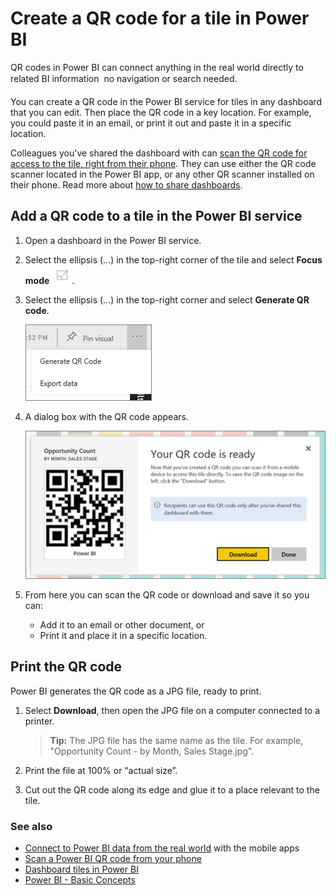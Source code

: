 <properties
   pageTitle="Create a QR code for a tile"
   description="QR codes in Power BI can connect anything in the real world directly to related BI information in the Power BI mobile app, no search needed."
   services="powerbi"
   documentationCenter=""
   authors="maggiesMSFT"
   manager="mblythe"
   backup=""
   editor=""
   tags=""
   qualityFocus="no"
   qualityDate=""/>

<tags
   ms.service="powerbi"
   ms.devlang="NA"
   ms.topic="article"
   ms.tgt_pltfrm="NA"
   ms.workload="powerbi"
   ms.date="06/27/2016"
   ms.author="maggies"/>

# Create a QR code for a tile in Power BI

QR codes in Power BI can connect anything in the real world directly to related BI information &#151; no navigation or search needed.

You can create a QR code in the Power BI service for tiles in any dashboard that you can edit. Then place the QR code in a key location. For example, you could paste it in an email, or print it out and paste it in a specific location. 

Colleagues you've shared the dashboard with can [scan the QR code for access to the tile, right from their phone](powerbi-mobile-qr-code-for-tile.md). They can use either the QR code scanner located in the Power BI app, or any other QR scanner installed on their phone. Read more about [how to share dashboards](powerbi-service-how-should-i-share-my-dashboard.md).

## Add a QR code to a tile in the Power BI service

1. Open a dashboard in the Power BI service.

2. Select the ellipsis (...) in the top-right corner of the tile and select **Focus mode** ![](media/powerbi-service-qr-code-for-tile/fullscreen-icon.jpg).

2. Select the ellipsis (...) in the top-right corner and select **Generate QR code**. 

    ![](media/powerbi-service-qr-code-for-tile/powerbi_generate_qrcode.png)

3. A dialog box with the QR code appears. 

    ![](media/powerbi-service-qr-code-for-tile/pbi_qrcode_opportunity_count.png)

4. From here you can scan the QR code or download and save it so you can: 

     - Add it to an email or other document, or 
     - Print it and place it in a specific location. 

## Print the QR code

Power BI generates the QR code as a JPG file, ready to print. 

1. Select **Download**, then open the JPG file on a computer connected to a printer.  

    >**Tip:** The JPG file has the same name as the tile. For example, "Opportunity Count - by Month, Sales Stage.jpg".

2. Print the file at 100% or “actual size”.  

3. Cut out the QR code along its edge and glue it to a place relevant to the tile. 


### See also

-  [Connect to Power BI data from the real world](powerbi-mobile-data-in-real-world-context.md) with the mobile apps
-  [Scan a Power BI QR code from your phone](powerbi-mobile-qr-code-for-tile.md)
-  [Dashboard tiles in Power BI](powerbi-service-dashboard-tiles.md)
-  [Power BI - Basic Concepts](powerbi-service-basic-concepts.md)
